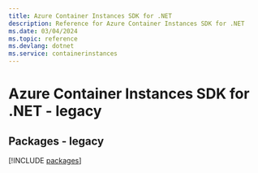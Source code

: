 ```yaml
---
title: Azure Container Instances SDK for .NET
description: Reference for Azure Container Instances SDK for .NET
ms.date: 03/04/2024
ms.topic: reference
ms.devlang: dotnet
ms.service: containerinstances
---
```

# Azure Container Instances SDK for .NET - legacy
## Packages - legacy
[!INCLUDE [packages](container-instances-index.md)]